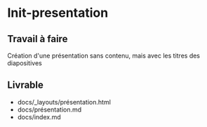 # Init-presentation
## Travail à faire
Création d'une présentation sans contenu, mais avec les titres des diapositives
## Livrable
- docs/_layouts/présentation.html
- docs/présentation.md
- docs/index.md